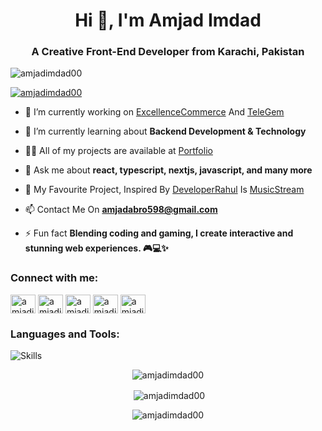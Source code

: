 <h1 align="center">Hi 👋, I'm Amjad Imdad</h1>
<h3 align="center">A Creative Front-End Developer from Karachi, Pakistan</h3>

<p align="left"> <img src="https://komarev.com/ghpvc/?username=amjadimdad00&label=Profile%20views&color=0e75b6&style=flat" alt="amjadimdad00" /> </p>

<p align="left"> <a href="https://github.com/ryo-ma/github-profile-trophy"><img src="https://github-profile-trophy.vercel.app/?username=amjadimdad00" alt="amjadimdad00" /></a> </p>

- 🔭 I’m currently working on [ExcellenceCommerce](https://github.com/amjadimdad00/ExcellenceCommerce) And [TeleGem](https://github.com/amjadimdadd00/TeleGem)

- 🌱 I’m currently learning about **Backend Development & Technology**

- 👨‍💻 All of my projects are available at [Portfolio](https://amjadimdad00.vercel.app)

- 💬 Ask me about **react, typescript, nextjs, javascript, and many more**

- 🚀 My Favourite Project, Inspired By [DeveloperRahul](https://github.com/developerrahuloffical) Is [MusicStream](https://musicstream.vercel.app)

- 📫 Contact Me On **amjadabro598@gmail.com**

- ⚡ Fun fact **Blending coding and gaming, I create interactive and stunning web experiences. 🎮💻✨**

<!-- - 📝 I regularly write articles on [medium](https://amjadimdad00.medium.com) -->

<h3 align="left">Connect with me:</h3>
<p align="left">
  
<a href="https://linkedin.com/in/amjadimdad00" target="blank"><img align="center" src="https://raw.githubusercontent.com/rahuldkjain/github-profile-readme-generator/master/src/images/icons/Social/linked-in-alt.svg" alt="amjadimdad00" height="30" width="40" /></a>
<a href="https://fb.com/amjadimdad00" target="blank"><img align="center" src="https://raw.githubusercontent.com/rahuldkjain/github-profile-readme-generator/master/src/images/icons/Social/facebook.svg" alt="amjadimdad00" height="30" width="40" /></a>
<a href="https://instagram.com/amjadimdad00" target="blank"><img align="center" src="https://raw.githubusercontent.com/rahuldkjain/github-profile-readme-generator/master/src/images/icons/Social/instagram.svg" alt="amjadimdad00" height="30" width="40" /></a>
<a href="https://www.youtube.com/@amjadimdad00" target="blank"><img align="center" src="https://raw.githubusercontent.com/rahuldkjain/github-profile-readme-generator/master/src/images/icons/Social/youtube.svg" alt="amjadimdad00" height="30" width="40" /></a>
<a href="https://www.tiktok.com/@amjadimdad00" target="blank"><img align="center" src="https://cdn.pixabay.com/photo/2021/01/30/06/42/tiktok-5962992_1280.png" alt="amjadimdad00" height="30" width="40" /></a>

</p>

<h3 align="left">Languages and Tools:</h3>

![Skills](https://skillicons.dev/icons?i=html,css,js,react,vite,nextjs,ts,nodejs,express,mongodb,postman,bootstrap,tailwind,mui,firebase,jquery,threejs,git,gitlab,github,npm,discord,vercel,gmail,instagram,linkedin,netlify,vscode)

<p align="center"><img align="center" src="https://github-readme-stats.vercel.app/api/top-langs?username=amjadimdad00&show_icons=true&locale=en&layout=compact" alt="amjadimdad00" /></p>

<p align="center">&nbsp;<img align="center" src="https://github-readme-stats.vercel.app/api?username=amjadimdad00&show_icons=true&locale=en" alt="amjadimdad00" /></p>

<p align="center"><img align="center" src="https://github-readme-streak-stats.herokuapp.com/?user=amjadimdad00&" alt="amjadimdad00" /></p>
